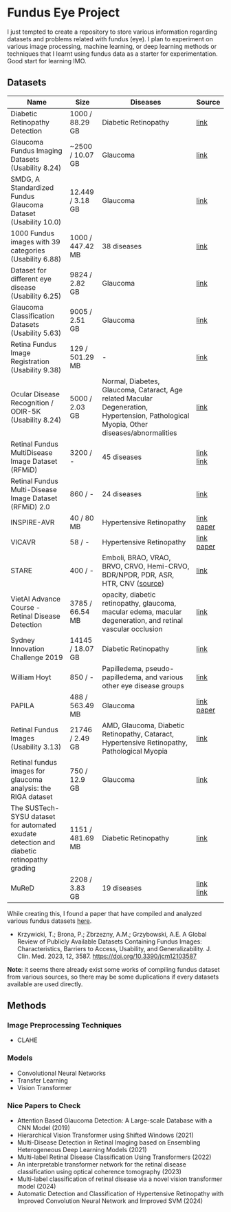 # Fundus Eye Project

I just tempted to create a repository to store various information regarding datasets and problems related with fundus (eye). I plan to experiment on various image processing, machine learning, or deep learning methods or techniques that I learnt using fundus data as a starter for experimentation. Good start for learning IMO.

## Datasets

| Name | Size | Diseases | Source |
| -- | -- | -- | -- |
| Diabetic Retinopathy Detection | 1000 / 88.29 GB | Diabetic Retinopathy  | [link](https://www.kaggle.com/c/diabetic-retinopathy-detection/data) |
| Glaucoma Fundus Imaging Datasets (Usability 8.24) | ~2500 / 10.07 GB | Glaucoma | [link](https://www.kaggle.com/datasets/arnavjain1/glaucoma-datasets) |
| SMDG, A Standardized Fundus Glaucoma Dataset (Usability 10.0) | 12.449 / 3.18 GB | Glaucoma | [link](https://www.kaggle.com/datasets/deathtrooper/multichannel-glaucoma-benchmark-dataset) |
| 1000 Fundus images with 39 categories (Usability 6.88) | 1000 / 447.42 MB | 38 diseases | [link](https://www.kaggle.com/datasets/linchundan/fundusimage1000) |
| Dataset for different eye disease (Usability 6.25) | 9824 / 2.82 GB | Glaucoma | [link](https://www.kaggle.com/datasets/dhirajmwagh1111/dataset-for-different-eye-disease) |
| Glaucoma Classification Datasets (Usability 5.63) | 9005 / 2.51 GB | Glaucoma | [link](https://www.kaggle.com/datasets/ayush02102001/glaucoma-classification-datasets) |
| Retina Fundus Image Registration (Usability 9.38) | 129 / 501.29 MB | - | [link](https://www.kaggle.com/datasets/andrewmvd/fundus-image-registration) |
| Ocular Disease Recognition / ODIR-5K (Usability 8.24) | 5000 / 2.03 GB | Normal, Diabetes, Glaucoma, Cataract, Age related Macular Degeneration, Hypertension, Pathological Myopia, Other diseases/abnormalities | [link](https://www.kaggle.com/datasets/andrewmvd/ocular-disease-recognition-odir5k) |
| Retinal Fundus MultiDisease Image Dataset (RFMiD) | 3200 / - | 45 diseases | [link](https://paperswithcode.com/dataset/retinal-fundus-multidisease-image-dataset) [link](https://riadd.grand-challenge.org/download-all-classes/) |
| Retinal Fundus Multi-Disease Image Dataset (RFMiD) 2.0 | 860 / - | 24 diseases | [link](https://zenodo.org/records/7505822) |
| INSPIRE-AVR | 40 / 80 MB | Hypertensive Retinopathy | [link](https://medicine.uiowa.edu/eye/inspire-datasets) [paper](https://www.mdpi.com/2306-5354/11/1/56) | 
| VICAVR | 58 / - | Hypertensive Retinopathy | [link](http://www.varpa.es/research/ophtalmology.html#vicavr) [paper](https://www.mdpi.com/2306-5354/11/1/56) | 
| STARE | 400 / - | Emboli, BRAO, VRAO, BRVO, CRVO, Hemi-CRVO, BDR/NPDR, PDR, ASR, HTR, CNV ([source](https://cecas.clemson.edu/~ahoover/stare/diagnoses/diagnoses.html)) | [link](https://cecas.clemson.edu/~ahoover/stare/) |
| VietAI Advance Course - Retinal Disease Detection | 3785 / 66.54 MB | opacity, diabetic retinopathy, glaucoma, macular edema, macular degeneration, and retinal vascular occlusion | [link](https://www.kaggle.com/competitions/vietai-advance-retinal-disease-detection-2020/data) |
| Sydney Innovation Challenge 2019 | 14145 / 18.07 GB | Diabetic Retinopathy | [link](https://www.kaggle.com/competitions/innovation-challenge-2019/data) |
| William Hoyt | 850 / - | Papilledema, pseudo-papilledema, and various other eye disease groups | [link](https://novel.utah.edu/collection/william-f-hoyt/#tab-collection) |
| PAPILA | 488 / 563.49 MB | Glaucoma | [link](https://figshare.com/articles/dataset/PAPILA/14798004) [paper](https://www.nature.com/articles/s41597-022-01388-1) |
| Retinal Fundus Images (Usability 3.13) | 21746 / 2.49 GB | AMD, Glaucoma, Diabetic Retinopathy, Cataract, Hypertensive Retinopathy, Pathological Myopia | [link](https://www.kaggle.com/datasets/kssanjaynithish03/retinal-fundus-images) |
| Retinal fundus images for glaucoma analysis: the RIGA dataset | 750 / 12.9 GB | Glaucoma | [link](https://deepblue.lib.umich.edu/data/concern/data_sets/3b591905z?locale=en) |
| The SUSTech-SYSU dataset for automated exudate detection and diabetic retinopathy grading | 1151 / 481.69 MB | Diabetic Retinopathy | [link](https://figshare.com/articles/dataset/The_SUSTech-SYSU_dataset_for_automated_exudate_detection_and_diabetic_retinopathy_grading/12570770/1) |
| MuReD | 2208 / 3.83 GB | 19 diseases | [link](https://ieee-dataport.org/documents/multi-label-retinal-disease-mured-dataset) [link](https://data.mendeley.com/datasets/pc4mb3h8hz/1) |

While creating this, I found a paper that have compiled and analyzed various fundus datasets [here](https://www.mdpi.com/2077-0383/12/10/3587).

- Krzywicki, T.; Brona, P.; Zbrzezny, A.M.; Grzybowski, A.E. A Global Review of Publicly Available Datasets Containing Fundus Images: Characteristics, Barriers to Access, Usability, and Generalizability. J. Clin. Med. 2023, 12, 3587. https://doi.org/10.3390/jcm12103587

**Note**: it seems there already exist some works of compiling fundus dataset from various sources, so there may be some duplications if every datasets available are used directly.

## Methods

### Image Preprocessing Techniques

- CLAHE

### Models

- Convolutional Neural Networks
- Transfer Learning
- Vision Transformer

### Nice Papers to Check
- Attention Based Glaucoma Detection: A Large-scale Database with a CNN Model (2019)
- Hierarchical Vision Transformer using Shifted Windows (2021)
- Multi-Disease Detection in Retinal Imaging based on Ensembling Heterogeneous Deep Learning Models (2021)
- Multi-label Retinal Disease Classification Using Transformers (2022)
- An interpretable transformer network for the retinal disease classification using optical coherence tomography (2023)
- Multi-label classification of retinal disease via a novel vision transformer model (2024)
- Automatic Detection and Classification of Hypertensive Retinopathy with Improved Convolution Neural Network and Improved SVM (2024)
